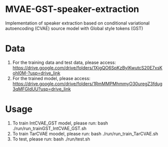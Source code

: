 # MVAE-GST-speaker-extraction
Implementation of speaker extraction based on conditional variational autoencoding (CVAE) source model with Global style tokens (GST) 

# Data
1. For the training data and test data, please access: https://drive.google.com/drive/folders/1XjgQO6SpKzBylKwutcS20E7xsKohI0M-?usp=drive_link
2. For the trained model, please access: https://drive.google.com/drive/folders/1RmMMPMhmmyO30uregZ3fdug3qMFGIdUU?usp=drive_link

# Usage
1. To train IntCVAE_GST model, please run: bash ./run/run_trainGST_IntCVAE_GST.sh
2. To train TarCVAE moodel, please run: bash ./run/run_train_TarCVAE.sh
3. To test, please run: bash ./run/test.sh
